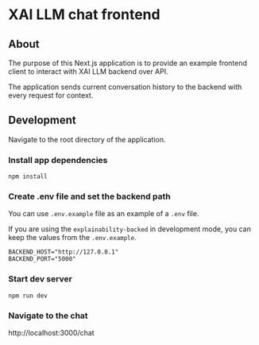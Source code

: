 # XAI LLM chat frontend

## About

The purpose of this Next.js application is to provide an example frontend client to interact with XAI LLM backend over API.

The application sends current conversation history to the backend with every request for context.

## Development

Navigate to the root directory of the application.

### Install app dependencies

```
npm install
```

### Create .env file and set the backend path

You can use `.env.example` file as an example of a `.env` file.

If you are using the `explainability-backed` in development mode, you can keep the values from the `.env.example`.

```
BACKEND_HOST="http://127.0.0.1"
BACKEND_PORT="5000"
```

### Start dev server

```
npm run dev
```

### Navigate to the chat

http://localhost:3000/chat
